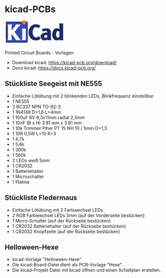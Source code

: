 # kicad-PCBs
![kicad](https://github.com/frankyhub/png/blob/master/kicad.png)

Printed Circuit Boards - Vorlagen
- Download kicad: https://kicad-pcb.org/download/
- Docs kicad: https://docs.kicad-pcb.org/


## Stückliste Seegeist mit NE555
- Einfache Lötübung mit 2 blinkenden LEDs, Blinkfrequenz einstellbar
- 1 NE555
- 2 BC337 NPN TO-92-3
- 1 1N4148 D=1,6 L=4mm
- 1 100uF 6V 6,3x11mm radial 2,5mm
- 1 10nF (B x H) 3.81 mm x 3.81 mm
- 1 10k Trimmer Piher PT 15 NH 10 / 5mm D=1,3
- 1 10R 0,5W L=10 R=3
- 1 4,7k
- 1 5,6k
- 1 390k
- 1 560k
- 2 LEDs weiß 5mm
- 1 CR2032
- 1 Batteriehalter
- 1 Microschalter
- 1 Platine


## Stückliste Fledermaus
- Einfache Lötübung mit 2 Farbwechsel LEDs
- 2 RGB Farbwechsel LEDs 5mm (auf der Vorderseite bestücken)
- 1 Micro-Schalter (auf der Rückseite bestücken)
- 1 CR2032 Batteriehalter (auf der Rückseite bestücken)
- 1 CR2032 Knopfzelle (auf der Rückseite bestücken)

## Helloween-Hexe
- kicad-Vorlage "Helloween-Hexe"
- Die kicad-Board-Datei dient als PCB-Vorlage "Hexe".
- Die kicad-Projekt Datei mit kicad öffnen und einen Schaltplan erstellen. 


